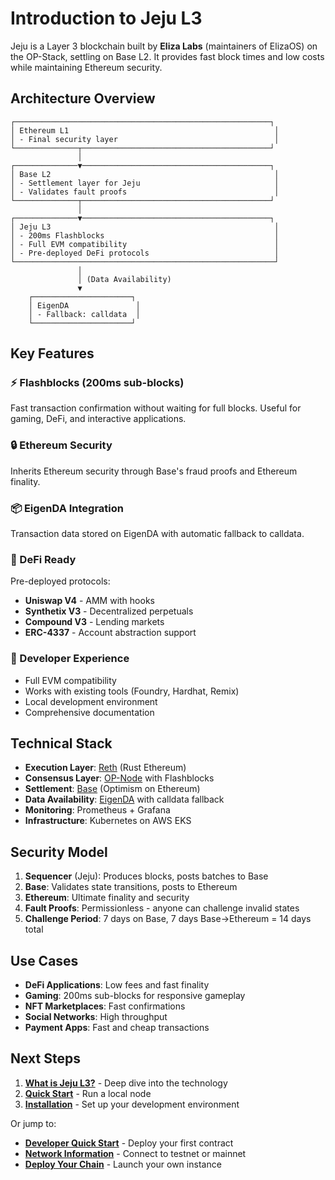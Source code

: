 # Introduction to Jeju L3

Jeju is a Layer 3 blockchain built by **Eliza Labs** (maintainers of ElizaOS) on the OP-Stack, settling on Base L2. It provides fast block times and low costs while maintaining Ethereum security.

## Architecture Overview

```
┌─────────────────────────────────────────────────────────┐
│ Ethereum L1                                              │
│ - Final security layer                                   │
└──────────────┬──────────────────────────────────────────┘
               │
┌──────────────▼──────────────────────────────────────────┐
│ Base L2                                                  │
│ - Settlement layer for Jeju                              │
│ - Validates fault proofs                                 │
└──────────────┬──────────────────────────────────────────┘
               │
┌──────────────▼──────────────────────────────────────────┐
│ Jeju L3                                                  │
│ - 200ms Flashblocks                                      │
│ - Full EVM compatibility                                 │
│ - Pre-deployed DeFi protocols                            │
└──────────────────────────────────────────────────────────┘
               │
               │ (Data Availability)
               ▼
    ┌──────────────────────┐
    │ EigenDA               │
    │ - Fallback: calldata  │
    └──────────────────────┘
```

## Key Features

### ⚡ Flashblocks (200ms sub-blocks)
Fast transaction confirmation without waiting for full blocks. Useful for gaming, DeFi, and interactive applications.

### 🔒 Ethereum Security
Inherits Ethereum security through Base's fraud proofs and Ethereum finality.

### 📦 EigenDA Integration
Transaction data stored on EigenDA with automatic fallback to calldata.

### 🏦 DeFi Ready
Pre-deployed protocols:
- **Uniswap V4** - AMM with hooks
- **Synthetix V3** - Decentralized perpetuals
- **Compound V3** - Lending markets
- **ERC-4337** - Account abstraction support

### 🚀 Developer Experience
- Full EVM compatibility
- Works with existing tools (Foundry, Hardhat, Remix)
- Local development environment
- Comprehensive documentation

## Technical Stack

- **Execution Layer**: [Reth](https://github.com/paradigmxyz/reth) (Rust Ethereum)
- **Consensus Layer**: [OP-Node](https://github.com/ethereum-optimism/optimism) with Flashblocks
- **Settlement**: [Base](https://base.org) (Optimism on Ethereum)
- **Data Availability**: [EigenDA](https://www.eigenlayer.xyz/eigenda) with calldata fallback
- **Monitoring**: Prometheus + Grafana
- **Infrastructure**: Kubernetes on AWS EKS

## Security Model

1. **Sequencer** (Jeju): Produces blocks, posts batches to Base
2. **Base**: Validates state transitions, posts to Ethereum
3. **Ethereum**: Ultimate finality and security
4. **Fault Proofs**: Permissionless - anyone can challenge invalid states
5. **Challenge Period**: 7 days on Base, 7 days Base→Ethereum = 14 days total

## Use Cases

- **DeFi Applications**: Low fees and fast finality
- **Gaming**: 200ms sub-blocks for responsive gameplay
- **NFT Marketplaces**: Fast confirmations
- **Social Networks**: High throughput
- **Payment Apps**: Fast and cheap transactions

## Next Steps

1. [**What is Jeju L3?**](./what-is-jeju) - Deep dive into the technology
2. [**Quick Start**](./quick-start) - Run a local node
3. [**Installation**](./installation) - Set up your development environment

Or jump to:
- [**Developer Quick Start**](/developers/quick-start) - Deploy your first contract
- [**Network Information**](/network/testnet) - Connect to testnet or mainnet
- [**Deploy Your Chain**](/deployment/overview) - Launch your own instance
